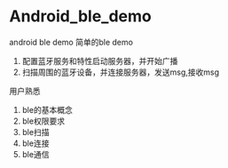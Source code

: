 # Android_ble_demo
android ble demo
简单的ble demo
1. 配置蓝牙服务和特性启动服务器，并开始广播
2. 扫描周围的蓝牙设备，并连接服务器，发送msg,接收msg

用户熟悉
1. ble的基本概念
2. ble权限要求
3. ble扫描
4. ble连接
5. ble通信